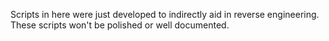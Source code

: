 Scripts in here were just developed to indirectly aid in reverse engineering.
These scripts won't be polished or well documented.
